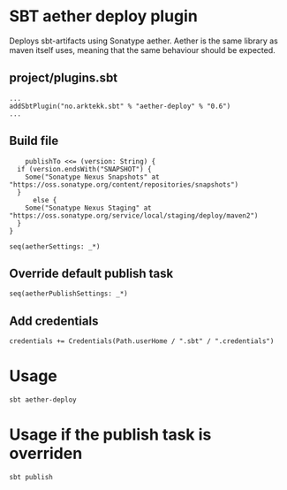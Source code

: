 # SBT aether deploy plugin

Deploys sbt-artifacts using Sonatype aether. 
Aether is the same library as maven itself uses, meaning that the same behaviour should be expected.

## project/plugins.sbt

	...
	addSbtPlugin("no.arktekk.sbt" % "aether-deploy" % "0.6")
	...


## Build file
	
      	publishTo <<= (version: String) {
	  if (version.endsWith("SNAPSHOT") {
	    Some("Sonatype Nexus Snapshots" at "https://oss.sonatype.org/content/repositories/snapshots")
	  }
          else {
	    Some("Sonatype Nexus Staging" at "https://oss.sonatype.org/service/local/staging/deploy/maven2")
	  }
	} 

	seq(aetherSettings: _*)


## Override default publish task

	seq(aetherPublishSettings: _*)


## Add credentials

	credentials += Credentials(Path.userHome / ".sbt" / ".credentials")

# Usage

	sbt aether-deploy

# Usage if the publish task is overriden

	sbt publish
